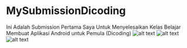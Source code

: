 # MySubmissionDicoding
Ini Adalah Submission Pertama Saya Untuk Menyelesaikan Kelas Belajar Membuat Aplikasi Android untuk Pemula (Dicoding)
![alt text]()
![alt text](https://imgur.com/a/absjqbn)
![alt text]()
